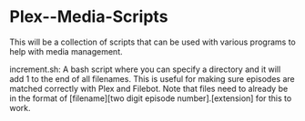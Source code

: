 # Plex--Media-Scripts
This will be a collection of scripts that can be used with various programs to help with media management. 

increment.sh: A bash script where you can specify a directory and it will add 1 to the end of all filenames. This is useful for making sure episodes are matched correctly with Plex and Filebot. Note that files need to already be in the format of [filename][two digit episode number].[extension] for this to work.
